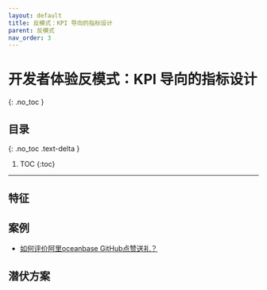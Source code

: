 ```yaml
---
layout: default
title: 反模式：KPI 导向的指标设计
parent: 反模式
nav_order: 3
---
```


# 开发者体验反模式：KPI 导向的指标设计
{: .no_toc }

## 目录
{: .no_toc .text-delta }

1. TOC
{:toc}

---

## 特征

## 案例

- [如何评价阿里oceanbase GitHub点赞送礼？](https://www.zhihu.com/question/494108102/answer/2185308483)

## 潜伏方案

